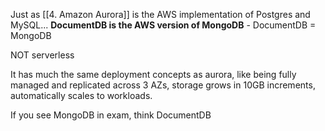 Just as [[4. Amazon Aurora]] is the AWS implementation of Postgres and MySQL... 
**DocumentDB is the AWS version of MongoDB** - DocumentDB = MongoDB

NOT serverless

It has much the same deployment concepts as aurora, like being fully managed and replicated across 3 AZs, storage grows in 10GB increments, automatically scales to workloads.

If you see MongoDB in exam, think DocumentDB